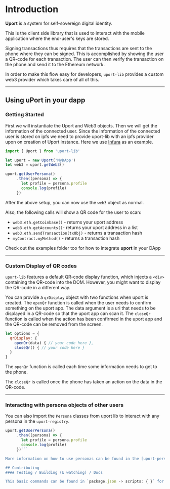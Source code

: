 <!--
[![uport][uport-image]][uport-url]
[![uport chat][gitter-image]][gitter-url]
-->

<!--npm-->
<!--
  [![NPM version][npm-image]][npm-url]
  [![Downloads][downloads-image]][downloads-url]
  [![NPM][nodei-image]][nodei-url]
-->

<!--build-->
<!--
  [![Build Status][travis-image]][travis-url]
  [![Appveyor Status][appveyor-image]][appveyor-url]
  [![Coverage Status][coveralls-image]][coveralls-url]
-->

<!--dependencies-->
<!--
  [![Dependency Status][david-image]][david-url]
  [![devDependency Status][david-dev-image]][david-dev-url]
  [![peerDependency Status][david-peer-image]][david-peer-url]
-->

# Introduction

**Uport** is a system for self-sovereign digital identity.

This is the client side library that is used to interact with the mobile application where the end-user's keys are stored.

Signing transactions thus requires that the transactions are sent to the phone where they can be signed.
This is accomplished by showing the user a QR-code for each transaction.
The user can then verify the transaction on the phone and send it to the Ethereum network.

In order to make this flow easy for developers, `uport-lib` provides a custom web3 provider which takes care of all of this.

---------------------------------------------

## Using uPort in your dapp

### Getting Started
First we will instantiate the Uport and Web3 objects.
Then we will get the information of the connected user.
Since the information of the connected user is stored on ipfs we need to provide uport-lib with an ipfs provider upon on creation of Uport instance.
Here we use [Infura](https://infura.io/) as an example.

```js
import { Uport } from 'uport-lib'

let uport = new Uport('MyDApp')
let web3 = uport.getWeb3()

uport.getUserPersona()
     .then((persona) => {
       let profile = persona.profile
       console.log(profile)
     })
```

After the above setup, you can now use the `web3` object as normal.

Also, the following calls will show a QR code for the user to scan:

* `web3.eth.getCoinbase()` - returns your uport address
* `web3.eth.getAccounts()`- returns your uport address in a list
* `web3.eth.sendTransaction(txObj)` - returns a transaction hash
* `myContract.myMethod()` - returns a transaction hash

Check out the examples folder too for how to integrate **uport** in your DApp

---------------------------------------------

### Custom Display of QR codes

`uport-lib` features a default QR-code display function, which injects a `<div>` containing the QR-code into the DOM.
However, you might want to display the QR-code in a different way.

You can provide a `qrDisplay` object with two functions when uport is created.
The `openQr` function is called when the user needs to confirm something on the uport app.
The data argument is a uri that needs to be displayed in a QR-code so that the uport app can scan it.
The `closeQr` function is called when the action has been confirmed in the uport app and the QR-code can be removed from the screen.

```js
let options = {
  qrDisplay: {
    openQr(data) { // your code here },
    closeQr() { // your code here }
  }
}
```

The `openQr` function is called each time some information needs to get to the phone.

The `closeQr` is called once the phone has taken an action on the data in the QR-code.

---------------------------------------------

### Interacting with persona objects of other users

You can also import the `Persona` classes from uport lib to interact with any persona in the `uport-registry`.

```js
uport.getUserPersona()
     .then((persona) => {
       let profile = persona.profile
       console.log(profile)
     })```

More information on how to use personas can be found in the [uport-persona](https://github.com/ConsenSys/uport-persona) repo, or by reading the documentation below.

## Contributing
#### Testing / Building (& watching) / Docs

This basic commands can be found in `package.json -> scripts: { }` for contributing to the library.

